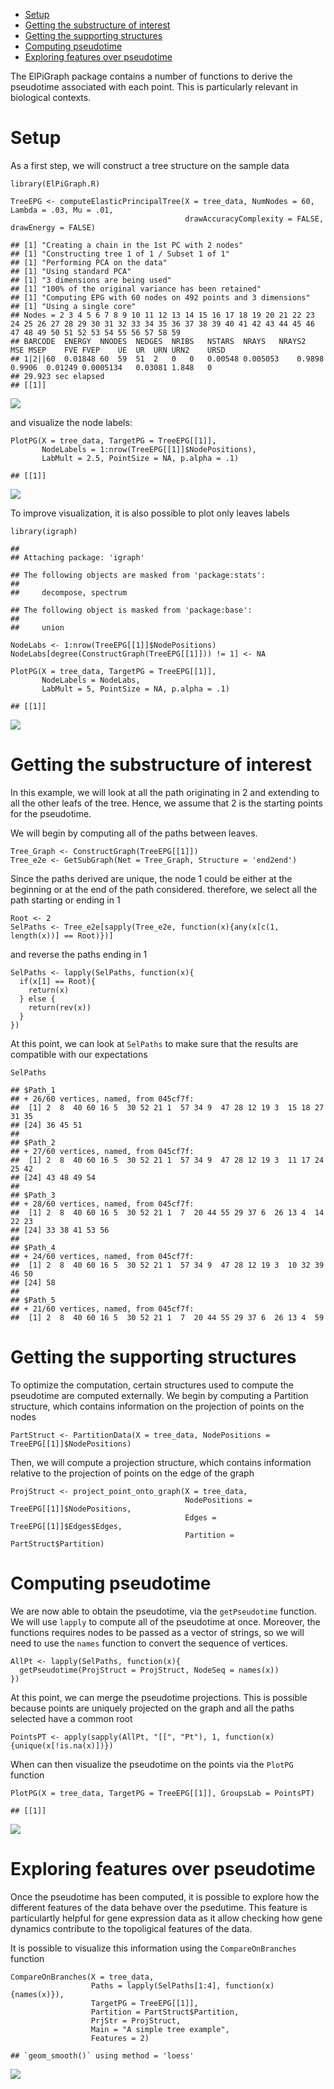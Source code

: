 -   [Setup](#setup)
-   [Getting the substructure of
    interest](#getting-the-substructure-of-interest)
-   [Getting the supporting
    structures](#getting-the-supporting-structures)
-   [Computing pseudotime](#computing-pseudotime)
-   [Exploring features over
    pseudotime](#exploring-features-over-pseudotime)

The ElPiGraph package contains a number of functions to derive the
pseudotime associated with each point. This is particularly relevant in
biological contexts.

Setup
=====

As a first step, we will construct a tree structure on the sample data

    library(ElPiGraph.R)

    TreeEPG <- computeElasticPrincipalTree(X = tree_data, NumNodes = 60, Lambda = .03, Mu = .01,
                                           drawAccuracyComplexity = FALSE, drawEnergy = FALSE)

    ## [1] "Creating a chain in the 1st PC with 2 nodes"
    ## [1] "Constructing tree 1 of 1 / Subset 1 of 1"
    ## [1] "Performing PCA on the data"
    ## [1] "Using standard PCA"
    ## [1] "3 dimensions are being used"
    ## [1] "100% of the original variance has been retained"
    ## [1] "Computing EPG with 60 nodes on 492 points and 3 dimensions"
    ## [1] "Using a single core"
    ## Nodes = 2 3 4 5 6 7 8 9 10 11 12 13 14 15 16 17 18 19 20 21 22 23 24 25 26 27 28 29 30 31 32 33 34 35 36 37 38 39 40 41 42 43 44 45 46 47 48 49 50 51 52 53 54 55 56 57 58 59 
    ## BARCODE  ENERGY  NNODES  NEDGES  NRIBS   NSTARS  NRAYS   NRAYS2  MSE MSEP    FVE FVEP    UE  UR  URN URN2    URSD
    ## 1|2||60  0.01848 60  59  51  2   0   0   0.00548 0.005053    0.9898  0.9906  0.01249 0.0005134   0.03081 1.848   0
    ## 29.923 sec elapsed
    ## [[1]]

![](pseudo_files/figure-markdown_strict/unnamed-chunk-1-1.png)

and visualize the node labels:

    PlotPG(X = tree_data, TargetPG = TreeEPG[[1]],
           NodeLabels = 1:nrow(TreeEPG[[1]]$NodePositions),
           LabMult = 2.5, PointSize = NA, p.alpha = .1)

    ## [[1]]

![](pseudo_files/figure-markdown_strict/unnamed-chunk-2-1.png)

To improve visualization, it is also possible to plot only leaves labels

    library(igraph)

    ## 
    ## Attaching package: 'igraph'

    ## The following objects are masked from 'package:stats':
    ## 
    ##     decompose, spectrum

    ## The following object is masked from 'package:base':
    ## 
    ##     union

    NodeLabs <- 1:nrow(TreeEPG[[1]]$NodePositions)
    NodeLabs[degree(ConstructGraph(TreeEPG[[1]])) != 1] <- NA

    PlotPG(X = tree_data, TargetPG = TreeEPG[[1]],
           NodeLabels = NodeLabs,
           LabMult = 5, PointSize = NA, p.alpha = .1)

    ## [[1]]

![](pseudo_files/figure-markdown_strict/unnamed-chunk-3-1.png)

Getting the substructure of interest
====================================

In this example, we will look at all the path originating in 2 and
extending to all the other leafs of the tree. Hence, we assume that 2 is
the starting points for the pseudotime.

We will begin by computing all of the paths between leaves.

    Tree_Graph <- ConstructGraph(TreeEPG[[1]])
    Tree_e2e <- GetSubGraph(Net = Tree_Graph, Structure = 'end2end')

Since the paths derived are unique, the node 1 could be either at the
beginning or at the end of the path considered. therefore, we select all
the path starting or ending in 1

    Root <- 2
    SelPaths <- Tree_e2e[sapply(Tree_e2e, function(x){any(x[c(1, length(x))] == Root)})]

and reverse the paths ending in 1

    SelPaths <- lapply(SelPaths, function(x){
      if(x[1] == Root){
        return(x)
      } else {
        return(rev(x))
      }
    })

At this point, we can look at `SelPaths` to make sure that the results
are compatible with our expectations

    SelPaths

    ## $Path_1
    ## + 26/60 vertices, named, from 045cf7f:
    ##  [1] 2  8  40 60 16 5  30 52 21 1  57 34 9  47 28 12 19 3  15 18 27 31 35
    ## [24] 36 45 51
    ## 
    ## $Path_2
    ## + 27/60 vertices, named, from 045cf7f:
    ##  [1] 2  8  40 60 16 5  30 52 21 1  57 34 9  47 28 12 19 3  11 17 24 25 42
    ## [24] 43 48 49 54
    ## 
    ## $Path_3
    ## + 28/60 vertices, named, from 045cf7f:
    ##  [1] 2  8  40 60 16 5  30 52 21 1  7  20 44 55 29 37 6  26 13 4  14 22 23
    ## [24] 33 38 41 53 56
    ## 
    ## $Path_4
    ## + 24/60 vertices, named, from 045cf7f:
    ##  [1] 2  8  40 60 16 5  30 52 21 1  57 34 9  47 28 12 19 3  10 32 39 46 50
    ## [24] 58
    ## 
    ## $Path_5
    ## + 21/60 vertices, named, from 045cf7f:
    ##  [1] 2  8  40 60 16 5  30 52 21 1  7  20 44 55 29 37 6  26 13 4  59

Getting the supporting structures
=================================

To optimize the computation, certain structures used to compute the
pseudotime are computed externally. We begin by computing a Partition
structure, which contains information on the projection of points on the
nodes

    PartStruct <- PartitionData(X = tree_data, NodePositions = TreeEPG[[1]]$NodePositions)

Then, we will compute a projection structure, which contains information
relative to the projection of points on the edge of the graph

    ProjStruct <- project_point_onto_graph(X = tree_data,
                                           NodePositions = TreeEPG[[1]]$NodePositions,
                                           Edges = TreeEPG[[1]]$Edges$Edges,
                                           Partition = PartStruct$Partition)

Computing pseudotime
====================

We are now able to obtain the pseudotime, via the `getPseudotime`
function. We will use `lapply` to compute all of the pseudotime at once.
Moreover, the functions requires nodes to be passed as a vector of
strings, so we will need to use the `names` function to convert the
sequence of vertices.

    AllPt <- lapply(SelPaths, function(x){
      getPseudotime(ProjStruct = ProjStruct, NodeSeq = names(x))
    })

At this point, we can merge the pseudotime projections. This is possible
because points are uniquely projected on the graph and all the paths
selected have a common root

    PointsPT <- apply(sapply(AllPt, "[[", "Pt"), 1, function(x){unique(x[!is.na(x)])})

When can then visualize the pseudotime on the points via the `PlotPG`
function

    PlotPG(X = tree_data, TargetPG = TreeEPG[[1]], GroupsLab = PointsPT)

    ## [[1]]

![](pseudo_files/figure-markdown_strict/unnamed-chunk-12-1.png)

Exploring features over pseudotime
==================================

Once the pseudotime has been computed, it is possible to explore how the
different features of the data behave over the psedutime. This feature
is particulartly helpful for gene expression data as it allow checking
how gene dynamics contribute to the topoligical features of the data.

It is possible to visualize this information using the
`CompareOnBranches` function

    CompareOnBranches(X = tree_data,
                      Paths = lapply(SelPaths[1:4], function(x){names(x)}),
                      TargetPG = TreeEPG[[1]],
                      Partition = PartStruct$Partition,
                      PrjStr = ProjStruct,
                      Main = "A simple tree example",
                      Features = 2)

    ## `geom_smooth()` using method = 'loess'

![](pseudo_files/figure-markdown_strict/unnamed-chunk-13-1.png)

